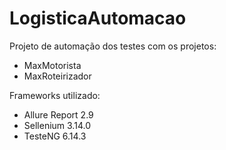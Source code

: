 # LogisticaAutomacao

Projeto de automação dos testes com os projetos:
- MaxMotorista 
- MaxRoteirizador

Frameworks utilizado:
- Allure Report 2.9
- Sellenium 3.14.0
- TesteNG 6.14.3